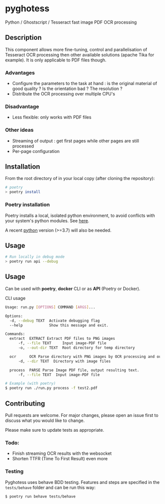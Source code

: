 # pyghotess
Python / Ghostscript / Tesseract fast image PDF OCR processing

## Description
This component allows more fine-tuning, control and parallelisation of Tesseract OCR processing then other available solutions (apache Tika for example).
It is only applicable to PDF files though.

### Advantages
- Configure the parameters to the task at hand : is the original material of good quality ? Is the orientation bad ? The resolution ?
- Distribute the OCR processing over multiple CPU's

### Disadvantage
- Less flexible: only works with PDF files

### Other ideas
- Streaming of output : get first pages while other pages are still processed
- Per-page configuration

## Installation
From the root directory of in your local copy (after cloning the repository):
```bash
# poetry
> poetry install
```
### Poetry installation
Poetry installs a local, isolated python environment, to avoid conflicts with your system's python modules. See [here](https://python-poetry.org/docs/).

A recent [python](https://www.python.org/downloads/) version (>=3.7) will also be needed.

## Usage
```bash
# Run locally in debug mode
> poetry run api --debug

```

## Usage
Can be used with **poetry**, **docker** CLI or as **API** (Poetry or Docker).

CLI usage
```bash
Usage: run.py [OPTIONS] COMMAND [ARGS]...

Options:
  -d, --debug TEXT  Activate debugging flag
  --help            Show this message and exit.

Commands:
  extract  EXTRACT Extract PDF files to PNG images
      -f, --file TEXT     Input image-PDF file
      -o, --out-dir TEXT  Root directory for temp directory

  ocr      OCR Parse directory with PNG images by OCR processing and output...
      -d, --dir TEXT  Directory with image files

  process  PARSE Parse Image PDF file, output resulting text.
      -f, --file TEXT  Input image-PDF file

# Example (with poetry)
$ poetry run ./run.py process -f test2.pdf
```

## Contributing
Pull requests are welcome. For major changes, please open an issue first to discuss what you would like to change.

Please make sure to update tests as appropriate.

### Todo:
- Finish streaming OCR results with the websocket
- Shorten TTFR (Time To First Result) even more

### Testing
Pyghotess uses behave BDD testing. Features and steps are specified in the `tests/behave` folder and can be run this way:
```bash
$ poetry run behave tests/behave
```
